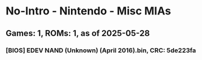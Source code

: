 # No-Intro - Nintendo - Misc MIAs
## Games: 1, ROMs: 1, as of 2025-05-28

### [BIOS] EDEV NAND (Unknown) (April 2016).bin, CRC: 5de223fa
